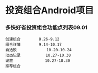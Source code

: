 
  
投资组合Android项目
===================================
### 多快好省投资组合功能点列表09.01
	创建组合		8.26-9.12		
	组合详情		9.14-10.17	
	自选股             10.20-10.24			
	动态记录           10.27-10.30		
	设置              10.27-10.30			
	推荐组合		


